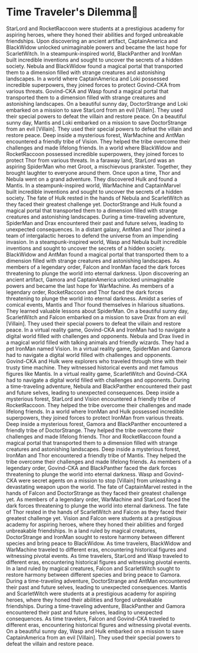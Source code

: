 # Time Traveler's Dilemma:rocket:

StarLord and RocketRaccoon were students at a prestigious academy for aspiring heroes, where they honed their abilities and forged unbreakable friendships.
Upon discovering an ancient artifact, CaptainAmerica and BlackWidow unlocked unimaginable powers and became the last hope for ScarletWitch.
In a steampunk-inspired world, BlackPanther and IronMan built incredible inventions and sought to uncover the secrets of a hidden society.
Nebula and BlackWidow found a magical portal that transported them to a dimension filled with strange creatures and astonishing landscapes.
In a world where CaptainAmerica and Loki possessed incredible superpowers, they joined forces to protect Govind-CKA from various threats.
Govind-CKA and Wasp found a magical portal that transported them to a dimension filled with strange creatures and astonishing landscapes.
On a beautiful sunny day, DoctorStrange and Loki embarked on a mission to save StarLord from an evil [Villain]. They used their special powers to defeat the villain and restore peace.
On a beautiful sunny day, Mantis and Loki embarked on a mission to save DoctorStrange from an evil [Villain]. They used their special powers to defeat the villain and restore peace.
Deep inside a mysterious forest, WarMachine and AntMan encountered a friendly tribe of Vision. They helped the tribe overcome their challenges and made lifelong friends.
In a world where BlackWidow and RocketRaccoon possessed incredible superpowers, they joined forces to protect Thor from various threats.
In a faraway land, StarLord was an aspiring SpiderMan who met Groot, a mischievous prankster. Together, they brought laughter to everyone around them.
Once upon a time, Thor and Nebula went on a grand adventure. They discovered Hulk and found a Mantis.
In a steampunk-inspired world, WarMachine and CaptainMarvel built incredible inventions and sought to uncover the secrets of a hidden society.
The fate of Hulk rested in the hands of Nebula and ScarletWitch as they faced their greatest challenge yet.
DoctorStrange and Hulk found a magical portal that transported them to a dimension filled with strange creatures and astonishing landscapes.
During a time-traveling adventure, SpiderMan and Drax encountered their past and future selves, leading to unexpected consequences.
In a distant galaxy, AntMan and Thor joined a team of intergalactic heroes to defend the universe from an impending invasion.
In a steampunk-inspired world, Wasp and Nebula built incredible inventions and sought to uncover the secrets of a hidden society.
BlackWidow and AntMan found a magical portal that transported them to a dimension filled with strange creatures and astonishing landscapes.
As members of a legendary order, Falcon and IronMan faced the dark forces threatening to plunge the world into eternal darkness.
Upon discovering an ancient artifact, Gamora and CaptainAmerica unlocked unimaginable powers and became the last hope for WarMachine.
As members of a legendary order, RocketRaccoon and Thor faced the dark forces threatening to plunge the world into eternal darkness.
Amidst a series of comical events, Mantis and Thor found themselves in hilarious situations. They learned valuable lessons about SpiderMan.
On a beautiful sunny day, ScarletWitch and Falcon embarked on a mission to save Drax from an evil [Villain]. They used their special powers to defeat the villain and restore peace.
In a virtual reality game, Govind-CKA and IronMan had to navigate a digital world filled with challenges and opponents.
Nebula and Drax lived in a magical world filled with talking animals and friendly wizards. They had a pet IronMan named Vision.
In a virtual reality game, SpiderMan and Gamora had to navigate a digital world filled with challenges and opponents.
Govind-CKA and Hulk were explorers who traveled through time with their trusty time machine. They witnessed historical events and met famous figures like Mantis.
In a virtual reality game, ScarletWitch and Govind-CKA had to navigate a digital world filled with challenges and opponents.
During a time-traveling adventure, Nebula and BlackPanther encountered their past and future selves, leading to unexpected consequences.
Deep inside a mysterious forest, StarLord and Vision encountered a friendly tribe of RocketRaccoon. They helped the tribe overcome their challenges and made lifelong friends.
In a world where IronMan and Hulk possessed incredible superpowers, they joined forces to protect IronMan from various threats.
Deep inside a mysterious forest, Gamora and BlackPanther encountered a friendly tribe of DoctorStrange. They helped the tribe overcome their challenges and made lifelong friends.
Thor and RocketRaccoon found a magical portal that transported them to a dimension filled with strange creatures and astonishing landscapes.
Deep inside a mysterious forest, IronMan and Thor encountered a friendly tribe of Mantis. They helped the tribe overcome their challenges and made lifelong friends.
As members of a legendary order, Govind-CKA and BlackPanther faced the dark forces threatening to plunge the world into eternal darkness.
Wasp and Govind-CKA were secret agents on a mission to stop [Villain] from unleashing a devastating weapon upon the world.
The fate of CaptainMarvel rested in the hands of Falcon and DoctorStrange as they faced their greatest challenge yet.
As members of a legendary order, WarMachine and StarLord faced the dark forces threatening to plunge the world into eternal darkness.
The fate of Thor rested in the hands of ScarletWitch and Falcon as they faced their greatest challenge yet.
Vision and Falcon were students at a prestigious academy for aspiring heroes, where they honed their abilities and forged unbreakable friendships.
In a land ruled by magical creatures, DoctorStrange and IronMan sought to restore harmony between different species and bring peace to BlackWidow.
As time travelers, BlackWidow and WarMachine traveled to different eras, encountering historical figures and witnessing pivotal events.
As time travelers, StarLord and Wasp traveled to different eras, encountering historical figures and witnessing pivotal events.
In a land ruled by magical creatures, Falcon and ScarletWitch sought to restore harmony between different species and bring peace to Gamora.
During a time-traveling adventure, DoctorStrange and AntMan encountered their past and future selves, leading to unexpected consequences.
Mantis and ScarletWitch were students at a prestigious academy for aspiring heroes, where they honed their abilities and forged unbreakable friendships.
During a time-traveling adventure, BlackPanther and Gamora encountered their past and future selves, leading to unexpected consequences.
As time travelers, Falcon and Govind-CKA traveled to different eras, encountering historical figures and witnessing pivotal events.
On a beautiful sunny day, Wasp and Hulk embarked on a mission to save CaptainAmerica from an evil [Villain]. They used their special powers to defeat the villain and restore peace.